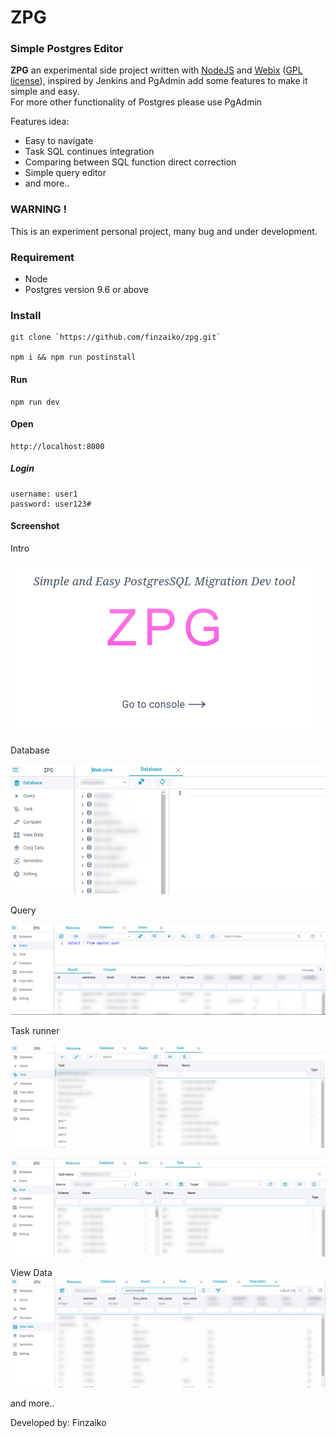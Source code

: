 # ZPG

### Simple Postgres Editor

**ZPG** an experimental side project written with [NodeJS](https://nodejs.org) and [Webix](https://webix.com) ([GPL license](https://www.npmjs.com/package/webix)), inspired by Jenkins and PgAdmin add some features to make it simple and easy.  
For more other functionality of Postgres please use PgAdmin

Features idea:

- Easy to navigate
- Task SQL continues integration
- Comparing between SQL function direct correction
- Simple query editor
- and more..

### WARNING !

This is an experiment personal project, many bug and under development.

### Requirement

- Node
- Postgres version 9.6 or above

### Install

```
git clone `https://github.com/finzaiko/zpg.git`

npm i && npm run postinstall
```

#### Run

```
npm run dev
```

#### Open

```
http://localhost:8000
```

##### Login

```
username: user1
password: user123#
```

#### Screenshot

Intro

![intro](assets-demo/zpg_intro.png)

Database

![database](assets-demo/zpg_db.png)

Query

![query](assets-demo/zpg_query.png)

Task runner

![task](assets-demo/zpg_task.png)

![taskitem](assets-demo/zpg_task_item.png)

View Data
![viewdata](assets-demo/zpg_view_data.png)

and more..


Developed by: Finzaiko
